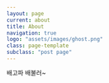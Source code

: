 ```yaml
---
layout: page
current: about
title: About
navigation: true
logo: "assets/images/ghost.png"
class: page-template
subclass: "post page"
---
```


배고파
배불러~
